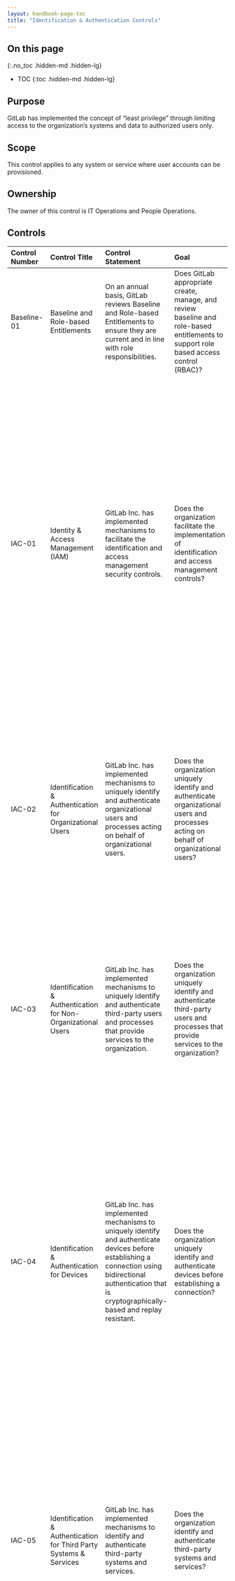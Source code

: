 ```yaml
---
layout: handbook-page-toc
title: "Identification & Authentication Controls"
---
```


## On this page
{:.no_toc .hidden-md .hidden-lg}

- TOC
{:toc .hidden-md .hidden-lg}

## Purpose
GitLab has implemented the concept of “least privilege” through limiting access to the organization’s systems and data to authorized users only.

## Scope
This control applies to any system or service where user accounts can be provisioned.

## Ownership
The owner of this control is IT Operations and People Operations.

## Controls

| Control Number | Control Title | Control Statement | Goal | TOD | TOE | 
|:---------|:-------------|:------|:-----|:-----|:-----|
| Baseline-01 | Baseline and Role-based Entitlements | On an annual basis, GitLab reviews Baseline and Role-based Entitlements to ensure they are current and in line with role responsibilities. | Does GitLab appropriate create, manage, and review baseline and role-based entitlements to support role based access control (RBAC)? | | |
| IAC-01 | Identity & Access Management (IAM) | GitLab Inc. has implemented mechanisms to facilitate the identification and access management security controls. | Does the organization facilitate the implementation of identification and access management controls? | 1. Identify policies, procedures, information security program or other relevant documents that identify and outline access management and access control. <br> <br> 2. Interview key organizational personnel within GitLab to discuss high level workflows that support the identification and management of access and access control. <br> <br> 3. Examine policies and procedures for: Purpose; Scope; Roles and responsibilities; Management commitment; Coordination among organizational entities; Compliance; and Implementation requirements. | 1. Examine policies, procedures, information security program or other relevant documents for evidence that the procedures facilitate implementation of access management over security software, infrastructure, architectures and they relate to access management security controls. | 
| IAC-02 | Identification & Authentication for Organizational Users | GitLab Inc. has implemented mechanisms to uniquely identify and authenticate organizational users and processes acting on behalf of organizational users. | Does the organization uniquely identify and authenticate organizational users and processes acting on behalf of organizational users? | 1. Identify policies, procedures, the information security program or other relevant documents that identify and outline unique identifier requirements and logical and physical access requirements for systems that authenticate organizational users. Including but not limited to the following accounts: Individual Shared Group Temporary System. | 1. Pull a population of all system user accounts for evidence that unique identifiers and access rights are being applied according to documentation identified in the ToD. | 
| IAC-03 | Identification & Authentication for Non-Organizational Users | GitLab Inc. has implemented mechanisms to uniquely identify and authenticate third-party users and processes that provide services to the organization. | Does the organization uniquely identify and authenticate third-party users and processes that provide services to the organization? | 1. Identify policies, procedures, the information security program or other relevant documents that identify and outline third party users identification, authentication and logical and physical access requirements for systems that provide services to the organization. Including but not limited to to following accounts: Individual Shared Group Temporary System. | 1. Pull a population of all third party user accounts for evidence that unique identifiers and access rights are being applied according to documentation identified in the ToD. | 
| IAC-04 | Identification & Authentication for Devices | GitLab Inc. has implemented mechanisms to uniquely identify and authenticate devices before establishing a connection using bidirectional authentication that is cryptographically- based and replay resistant. | Does the organization uniquely identify and authenticate devices before establishing a connection? | 1. Examine policies, procedures, the information security program or other relevant documents that identify and outline identification and authentication procedures addressing the enforcement of bidirectional authentication that is cryptographically based and replay resistant. <br> <br> 2. Interview key organizational personnel within GitLab to discuss high level workflows that support the facilitation of identification and authentication procedures as they relate to cryptography and/or encryption. | 1. Pull a population of all devices that authenticate to the system. <br> <br> 2. Examine current configuration settings for devices that identify and authenticate to the system evidencing the automated mechanisms identified in are configured as outlined in the ToD. <br> <br> 3. Examine a sample set of devices, their automated mechanisms and configuration settings for evidence these mechanisms are operating as intended. | 
| IAC-05 | Identification & Authentication for Third Party Systems & Services | GitLab Inc. has implemented mechanisms to identify and authenticate third-party systems and services. | Does the organization identify and authenticate third-party systems and services? | 1. Examine policies, procedures, the information security program or other relevant documents that identify and outline identification and authentication procedures for third party systems and services. <br> <br> 2. Interview key organizational personnel within GitLab to discuss high level workflows that support the facilitation of identification and authentication procedures as they relate to third party systems and services. | 1. Pull a population of all third party systems and services that authenticate to the system. <br> <br> 2. Examine current configuration settings for devices that identify and authenticate to the system evidencing the automated mechanisms identified are configured as outlined in the ToD. <br> <br> 3. Examine a sample set of devices, their automated mechanisms and configuration settings for evidence these mechanisms are operating as intended. | 
| IAC-06 | Multi-Factor Authentication (MFA) | GitLab Inc. has implemented automated mechanisms to enforce Multi-Factor Authentication (MFA) for: ▪ Remote network access; and/ or ▪ Non-console access to critical systems or systems that store, transmit and/or process sensitive data. | Does the organization require Multi-Factor Authentication (MFA) for remote network access? | 1. Examine policies, procedures, the information security program or other relevant documents that identify and outline Multi-Factor Authentication (MFA) for remote work access and/or non-console access to critical systems that store, transmit and/or process sensitive data. <br> <br> 2. Interview key organizational personnel within GitLab to discuss high level workflows that support the facilitation of MFA for remote work access and/or non-console access to critical systems that store, transmit, and/or process sensitive data. | 1. Pull a population of all devices that connect to the system for remote network access and/or non-console access if the system stores, transmits and/or processes sensitive data. <br> <br> 2. Examine current configuration settings for devices that identify and authenticate to the system evidencing the automated mechanisms for MFA are configured as outlined in the ToD. <br> <br> 3. Examine a sample set of devices, their automated mechanisms and MFA configuration settings for evidence these mechanisms are operating as intended. | 
| IAC-07 | User Provisioning & De-Provisioning | GitLab Inc. has implemented mechanisms to utilize a formal user registration and de-registration process that governs the assignment of access rights | Does the organization utilize a formal user registration and de-registration process that governs the assignment of access rights? | Provisioning: 1. Inquire of appropriate personnel to determine the process for provisioning access to the system. <br> <br> 2. Inspect a sample provisioning request or provisioning policy to determine the process for provisioning access to the system. | 1. Obtain and inspect a listing of all system accounts and associated roles created during the period. <br> <br> 2. Obtain and inspect a listing of all new hired employees during the period (Note 1). <br> <br> 3. Select an annualized sample based on the population of newly provisioned accounts/roles to the system to determine if they were provisioned appropriately. (NOTE: If the system does not contain a field such as “created date” a population of provisioned accounts can be determined by comparing a user listing from prior to the period start with the current listing OR comparing the current user listing to the list of new hired team members). <br> <br> 4. For the selected sample, obtain and inspect evidence (i.e GitLab issues) that all of the account access granted was the account access requested. <br> <br> 5. For the selected sample, obtain and inspect evidence (i.e GitLab issues) that all of the account access granted was approved by the appropriate personnel. <br> <br> 6. For the selected sample, obtain and inspect evidence (i.e GitLab issues) that the account access granted was approved prior to being provisioned. <br> <br> <br> | De-Provisioning: 1. Inquire of appropriate personnel to determine the process for removing access to the system for users upon termination. <br> <br> 2. Inspect a sample termination ticket or terminations policy to determine the process for removing access to the system. | 1. Obtain and inspect a listing of all terminated users during the period. <br> <br> 2. Obtain and inspect a system generated listing of all active users in the system. <br> <br> 3. Judgmentally select a sample of users terminated during the year using an annualized population size to determine if the users were removed of critical access to the system within the policy SLA. <br> <br> 4. For the selected sample, validate the users no longer have access to the system. <br> <br> 5. For the selected sample, obtain and inspect evidence (i.e GitLab issues) that access removal was completed within the policy SLA. |
| IAC-07.1 | Change of Roles & Duties | RGitLab Inc. has implemented mechanisms to revoke user access rights following changes in personnel roles and duties, if no longer necessary or permitted. | Does the organization revoke user access rights following changes in personnel roles and duties, if no longer necessary or permitted? | 1. Examine policies, procedures, the information security program or other relevant documents that identify and outline the revocation of user access rights following a change in personnel roles and duties if no longer necessary or permitted. <br> <br> 2. Interview key organizational personnel within GitLab to discuss high level workflows that support the facilitation of user access right revocation following a change in personnel roles and duties if no longer necessary or permitted. | 1. Pull a population of all users that changed roles or duties within the examination period. <br> <br> 2. Examine user access after role or duty change for evidence that access rights were configured as outlined in the ToD. <br> <br> 3. Examine a sample set of users pre and post access after a role or duty change for evidence access rights were configured or removed as outlined in the ToD. | 
| IAC-08 | Role-Based Access Control (RBAC) | GitLab Inc. has implemented mechanisms to enforce a Role-Based Access Control (RBAC) policy over users and resources that applies need-to-know and fine-grained access control for sensitive data access. | Does the organization enforce a Role-Based Access Control (RBAC) policy over users and resources? | 1. Examine policies, procedures, the information security program or other relevant documents that identify and outline the Role-Based Access Control (RBAC) process as it applies to resources and users with access to sensitive data. <br> <br> 2. Interview key organizational personnel within GitLab to discuss high level workflows that support the facilitation of the RBAC process. | 1. Pull a population of all users with access to the sensitive data within the system. <br> <br> 2. Examine user access for evidence RBAC was configured as outlined in the ToD. <br> <br> 3. Examine a sample set of users for evidence that RBAC access rights were configured outlined in the ToD. | 
| IAC-09 | Identifier Management (User Names) | GitLab Inc. has implemented mechanisms to govern naming standards for usernames and systems to ensure proper user identification management for non-consumer users and administrators. | Does the organization govern naming standards for usernames and systems? | 1. Examine policies, procedures, the information security program or other relevant documents that identify and outline the naming standards for user names and systems to ensure proper user identification management for non-consumers users and administrators. Including but not limited to the following accounts: Individual Shared Group Temporary System. <br> <br> 2. Interview key organizational personnel within GitLab to discuss high level workflows that support the facilitation of naming standards for user names and systems to ensure proper user identification management for non-consumers users and administrators. | 1. Pull a population of all system users for evidence that naming standards for user names and systems were configured per ToD. | 
| IAC-10 | Authenticator Management (Passwords) | GitLab Inc. has implemented mechanisms to securely manage passwords for users and devices ensuring vendor-supplied defaults are changed as part of the installation process. | Does the organization securely manage passwords for users and devices? | 1. Inquire of appropriate personnel to determine the process for authentication to the system and the parameters in place. <br> <br> 2. Inspect the password policy and system configuration to determine if the system is configured in accordance with the password policy. | 1. Obtain and inspect the system configuration and password policy to determine if the system is configured in accordance with the password policy. In case of differences, obtain the documented exemption to the policy. <br> <br> 2. Validate default passwords for system accounts have been changed in line with the password policy. | 
| IAC-15 | Account Management | GitLab Inc. has implemented mechanisms to proactively govern account management of individual, group, system, application, guest and temporary accounts. | Does the organization proactively govern account management of individual, group, system, application, guest and temporary accounts? | 1. Examine policies, procedures, the information security program or other relevant documents that identify and outline measures to be employed to proactively govern account management of individuals, group, system, application, guest and temporary accounts. Including but not limited to: Identifying account type Establishing conditions for group membership Identifying authorized users and specified access privileges Requiring approvals Establishing processes for activation, monitoring, disabling, removing accounts Authorizing and monitoring guest/temporary accounts Notifying managers when temporary accounts are no longer required Deactivating temporary accounts Granting access to system based on: valid access authorization, intended system usage, other attributes as required by GitLab. <br> <br> 2. Interview key organizational personnel within GitLab to discuss high level workflows that support the facilitation of account management governance for individuals, group, system, application, guest and temporary accounts. | 1. Examine account management records or other relevant records for evidence of the governance of account management as outlined in the ToD. <br> <br> 2. Pull a population of all users with access to the system. <br> <br> 3. Examine user access for evidence that access was proactively governed as outlined in the ToD. <br> <br> 4. Examine a sample set of users for evidence that access was proactively governed as outlined in the ToD. | 
| IAC-16 | Privileged Account Management (PAM) | GitLab Inc. has implemented mechanisms to restrict and control privileged access rights for users and services. | Does the organization restrict and control privileged access rights for users and services? | 1. Inquire of appropriate personnel to determine what access is considered administrative in nature and who should be granted administrative access to the system. <br> <br> 2. Inspect (user/role/privilege listing, user guide, other evidence) to determine which roles grant the user administrative access to the system. | 1. Obtain and inspect a listing of all accounts (user/system/service) for the system and their associated roles/privileges. Filter the listing for those roles/privileges with administrative access. <br> <br> 2. Obtain and inspect a listing of all current team members and their associated job title/roles. <br> <br> 3. Obtain and inspect a listing of all new hired team members during the period under audit. <br> <br> 4. Obtain and inspect a listing of all terminated team members. <br> <br> 5. For 100% of the administrative accounts, determine the owner and their role/job title/account purpose for having the administrative access. <br> <br> 6. For 100% of the accounts with administrator privileges, determine if the account is owned by a terminated user. <br> <br> 7. For 100% of the accounts with administrator privileges, determine if the account is owned by a user provisioned the access during the period under audit. If so, obtain evidence that the user was approved for the access prior to granting the access. <br> <br> 8. For all administrative accounts, determine whether the administrative access is appropriate. | 
| IAC-17 | Periodic Review | GitLab Inc. has implemented mechanisms to periodically review the privileges assigned to users to validate the need for such privileges; and reassign or remove privileges, if necessary, to correctly reflect organizational mission and business needs. | Does the organization periodically review the privileges assigned to users to validate the need for such privileges; and reassign or remove privileges, if necessary, to correctly reflect organizational mission and business needs? | 1. Inquire of appropriate personnel to determine the process for reviewing user access to the system. <br> <br> 2. Inspect (a sample user access review, policy etc.) to determine the process for reviewing user access to the system. | 1. Obtain and inspect the completed user access review and supporting documentation. <br> <br> 2. Validate the system user listing used in review was validated for completeness and accuracy and all relevant users were present for review. <br> <br> 3. Validate all other system listings used in review were validated for completeness and accuracy. <br> <br> 4. Validate 100% of users were reviewed for appropriateness. <br> <br> 5. Validate 100% of users were reviewed by appropriate personnel and signoff was captured (Note 1). <br> <br> 6. Validate no users reviewed their own access. <br> <br> 7. Validate no terminated users were identified during the review (Note 2). <br> <br> 8. For all users where access was requested to be modified/removed, validate a rationale was provided and a lookback was completed as appropriate (Note 4) (Note 5). <br> <br> 9. Validate requests for access modification were modified as requested (Note 3) (Note 5). <br> <br> 10. For all users where access was not flagged for modification, validate a rationale was provided (Note 6) <br> <br> 11. Select a sample of users whose access was deemed appropriate and validate that their access appears appropriate (Note 7). | 
| IAC-20 | Access Enforcement | GitLab Inc. has implemented mechanisms to enforce logical access permissions through the principle of "least privilege." | Does the organization enforce logical access permissions through the principle of "least privilege?" | 1. Examine policies, procedures, the information security program or other relevant documents that identify and outline logical access permission enforcement through the principal of “least privilege”. <br> <br> 2. Interview key organizational personnel within GitLab to discuss high level workflows that support the enforcement of logical access permissions. | 1. Pull a population of all users with access to the system. <br> <br> 2. Examine user access for evidence access was configured, granted and enforced through the principal of “least privilege” as outlined in the ToD. <br> <br> 3. Examine a sample set of users for evidence access was configured, granted and enforced through the principal of “least privilege” as outlined in the ToD. | 
| IAC-21 | Least Privilege | GitLab Inc. has implemented mechanisms to utilize the concept of least privilege, allowing only authorized access to processes necessary to accomplish assigned tasks in accordance with organizational business functions. | Does the organization utilize the concept of least privilege, allowing only authorized access to processes necessary to accomplish assigned tasks in accordance with organizational business functions? | 1. Examine policies, procedures, the information security program or other relevant documents that identify and outline how the concept of least privilege is applied to only allow authorized access to processes necessary to accomplish assigned tasks in accordance with organizational business functions. <br> <br> 2. Interview key organizational personnel within GitLab to discuss high level workflows that support the concept of least privilege is applied to only allow authorized access to processes necessary to accomplish assigned tasks in accordance with organizational business functions. | 1. Pull a population of all users with access to the system. <br> <br> 2. Examine user access for evidence access was configured, granted and enforced through the concept of “least privilege” as outlined in the ToD. <br> <br> 3. Examine a sample set of users for evidence access was configured, granted and enforced through the concept of “least privilege” as outlined in the ToD. | 
| IAC-22 | Account Lockout | GitLab Inc. has implemented mechanisms to enforce a limit for consecutive invalid login attempts by a user during an organization-defined time period and automatically locks the account when the maximum number of unsuccessful attempts is exceeded. | Does the organization enforce a limit for consecutive invalid login attempts by a user during an organization-defined time period and automatically locks the account when the maximum number of unsuccessful attempts is exceeded? | 1. Examine policies, procedures, the information security program or other relevant documents that identify and address account lockout mechanisms including but not limited to: Limit on consecutive login attempts by a user during an organization-defined time period Automatically locks the account when max number of unsuccessful attempts is exceeded. <br> <br> 2. Examine documents describing current configuration settings of the automated mechanisms identified for evidence that these mechanisms are configured as defined. | 1. Examine current configuration settings in the system of the automated mechanisms identified for evidence that these mechanisms are configured as defined. <br> <br> 2. Test the configuration for evidence that automated mechanisms are operating as intended. | 

* *Test of Design* - (TOD) – verifies that a control is designed appropriately and that it will prevent or detect a particular risk.
* *Test of Operating Effectiveness* - (TOE) - used for verifying that the control is in place and it operates as it was designed.

### Policy Reference

* [Access Management Policy](https://about.gitlab.com/handbook/security/access-management-policy.html)
* [Access Management Process](/handbook/security/#access-management-process)
* [Principle of Least Privilege](https://about.gitlab.com/handbook/security/access-management-policy.html#principle-of-least-privilege)
* [Baseline Role-Based Entitlements](https://about.gitlab.com/handbook/business-technology/team-member-enablement/onboarding-access-requests/access-requests/baseline-entitlements/)
* [Access Control Policy](/handbook/security/access-management-policy.html)
* [Access Control Policy and Procedures](/handbook/security/#access-control-policy-and-procedures)
* [Access Request Process](/handbook/security/access-management-policy.html#access-requests-and-onboarding)
* [IT Ops instructions and FAQs for Access Requests](/handbook/business-technology/team-member-enablement/onboarding-access-requests/access-requests/)	
* [Okta Baseline Entitlements-Okta Application stack](https://gitlab.com/gitlab-com/www-gitlab-com/-/blob/master/data/tech_stack.yml)
* [Access Change Request](/handbook/business-technology/team-member-enablement/onboarding-access-requests/access-requests/#access-change-request)
* [Single Person Access Requests](/handbook/business-technology/team-member-enablement/onboarding-access-requests/access-requests/#individual-or-bulk-access-request) 	
* [Access Request Template](https://gitlab.com/gitlab-com/team-member-epics/access-requests/-/issues/new?issuable_template=New_Access_Request)
* [Template used for Access Reviews](https://gitlab.com/gitlab-com/team-member-epics/access-requests/issues/new?issuable_template=Access_Review)
* [Logical Access Deprovisioning](/handbook/security/#deprovisioning)
* [Access Reviews](/handbook/security/#access-reviews)
* [GitLab Offboarding Guidelines](/handbook/people-group/offboarding/offboarding_guidelines/)
* [Access Review Policy and Procedures](/handbook/security/#access-reviews)
* [Timing of Quarterly Access Reviews](/handbook/security/#timing-of-quarterly-access-reviews)
* [User Access Listing Generation Procedures and Guidelines Runbook](https://gitlab.com/gitlab-com/gl-security/security-assurance/sec-compliance/compliance/blob/master/runbooks/Access_Review_Runbook.md)
* [Job Transfers](/handbook/security/#job-transfers)
* [Access Removal Request](https://gitlab.com/gitlab-com/team-member-epics/access-requests/-/tree/master)
* [Unique Account Identifiers](/handbook/security/#unique-account-identifiers)
* [Access Control Policy and Procedures including Shared account restrictions](/handbook/security/#access-control-policy-and-procedures)
* [Section on shared accounts in Okta handbook page](/handbook/business-ops/okta/#i-have-an-application-that-uses-a-shared-password-for-my-team-can-i-move-this-to-okta) 
* [NIST IA-4 IDENTIFIER MANAGEMENT](https://nvd.nist.gov/800-53/Rev4/control/IA-4)
* [Password Policy Guidelines](/handbook/security/#gitlab-password-policy-guidelines)
* [Access Management process documented in teh handbook including service account template](/handbook/security/access-management-policy.html#access-management)
* [Template for New Service Account with the verbiage of `deny interactive login`](https://gitlab.com/gitlab-com/access-requests/blob/master/.gitlab/issue_templates/New%20Service%20Account%20Request.md)
* [Two Factor Authentication](/handbook/security/#two-factor-authentication)
* [Handbook section `Security Process and Procedures for Team Members` - Accounts and Passwords](/handbook/security/#security-process-and-procedures-for-team-members)
* [Handbook section `1Password for Teams`](/handbook/security/#1password-for-teams)
* [Handbook>Engineering>Security>`Access Management Process`](/handbook/security/#access-management-process)
* [Recorded meeting on the status of 1Password to Okta migration with Rob Mitchell](https://www.youtube.com/watch?v=UMU-V224Mws&feature=youtu.be)
* [Proposal: Set-up SAML for SOX-in-scope Applications to Support Compliance with 6 Information Security Controls](https://gitlab.com/gitlab-com/gl-security/zero-trust/okta/issues/152)
* [People Ops Vault Shared Passwords](https://gitlab.com/gitlab-com/gl-security/zero-trust/okta/issues/13)
* [Shared Account Access Request](/handbook/business-technology/team-member-enablement/onboarding-access-requests/access-requests/#shared-account-access-request)
* [Access Control Policy and Procedures](/handbook/security/#access-control-policy-and-procedures)
* [Okta documentation on shared accounts](/handbook/business-ops/okta/#i-have-an-application-that-uses-a-shared-password-for-my-team-can-i-move-this-to-okta)
* [New Shared Account Access Request](/handbook/business-technology/team-member-enablement/onboarding-access-requests/access-requests/#shared-account-access-request)
* [Shared Account Access Request Handbook page](/handbook/business-technology/team-member-enablement/onboarding-access-requests/access-requests/)


